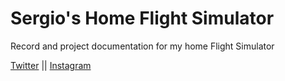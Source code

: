 # Sergio's Home Flight Simulator
Record and project documentation for my home Flight Simulator

[Twitter](https://twitter.com/glidebrick)  ||  [Instagram](https://www.instagram.com/glidebrick/)
